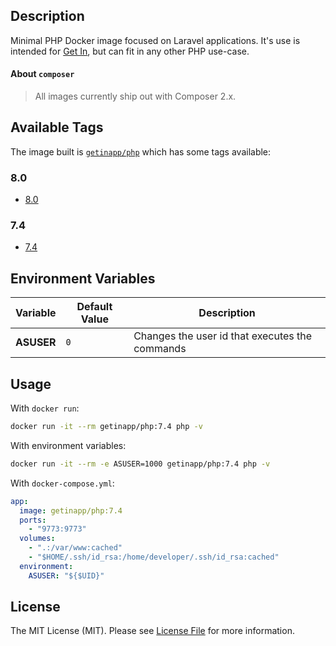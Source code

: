 ## Description

Minimal PHP Docker image focused on Laravel applications. It's use is intended for [Get In](https://github.com/getinapp), but can fit in any other PHP use-case.

#### About `composer`

> All images currently ship out with Composer 2.x.

## Available Tags

The image built is [`getinapp/php`](https://hub.docker.com/r/getinapp/php/tags) which has some tags available:

### 8.0

- [8.0](https://github.com/getinapp/php/blob/master/8.0/Dockerfile)

### 7.4

- [7.4](https://github.com/getinapp/php/blob/master/7.4/Dockerfile)

## Environment Variables

Variable | Default Value | Description
--- | --- | ---
**ASUSER** | `0` | Changes the user id that executes the commands

## Usage

With `docker run`:

```sh
docker run -it --rm getinapp/php:7.4 php -v
```

With environment variables:

```sh
docker run -it --rm -e ASUSER=1000 getinapp/php:7.4 php -v
```


With `docker-compose.yml`:

```yaml
app:
  image: getinapp/php:7.4
  ports:
    - "9773:9773"
  volumes:
    - ".:/var/www:cached"
    - "$HOME/.ssh/id_rsa:/home/developer/.ssh/id_rsa:cached"
  environment:
    ASUSER: "${$UID}"
```

## License

The MIT License (MIT). Please see [License File](LICENSE.md) for more information.
